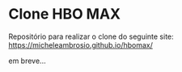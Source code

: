 # Clone HBO MAX

Repositório para realizar o clone do seguinte site: https://micheleambrosio.github.io/hbomax/

em breve...